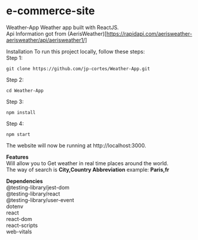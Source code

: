 # e-commerce-site
Weather-App
Weather app built with ReactJS. <br/>
Api Information got from (AerisWeather)[https://rapidapi.com/aerisweather-aerisweather/api/aerisweather1/]<br/>

Installation
To run this project locally, follow these steps:<br/>
Step 1: <br/>
```
git clone https://github.com/jp-cortes/Weather-App.git
```
Step 2:<br/>
```
cd Weather-App
```
Step 3:<br/>
```
npm install
```
Step 4:<br/>
```
npm start
```
The website will now be running at http://localhost:3000.<br/>

**Features**<br/>
Will allow you to Get weather in real time places around the world.<br/>
The way of search is  **City,Country Abbreviation** example: **Paris,fr**<br/>


**Dependencies**<br/>
@testing-library/jest-dom<br/>
@testing-library/react<br/>
@testing-library/user-event<br/>
dotenv<br/>
react<br/>
react-dom<br/>
react-scripts<br/>
web-vitals<br/>